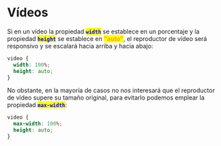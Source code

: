 # Vídeos

Si en un vídeo la propiedad <mark style="color:blue;">**`width`**</mark> se establece en un porcentaje y la propiedad <mark style="color:blue;">**`height`**</mark> se establece en <mark style="color:orange;">**"auto"**</mark>, el reproductor de vídeo será responsivo y se escalará hacia arriba y hacia abajo:

```css
video {
  width: 100%;
  height: auto;
}
```

No obstante, en la mayoría de casos no nos interesará que el reproductor de vídeo supere su tamaño original, para evitarlo podemos emplear la propiedad <mark style="color:blue;">**`max-width`**</mark>:

```css
video {
  max-width: 100%;
  height: auto;
}
```
